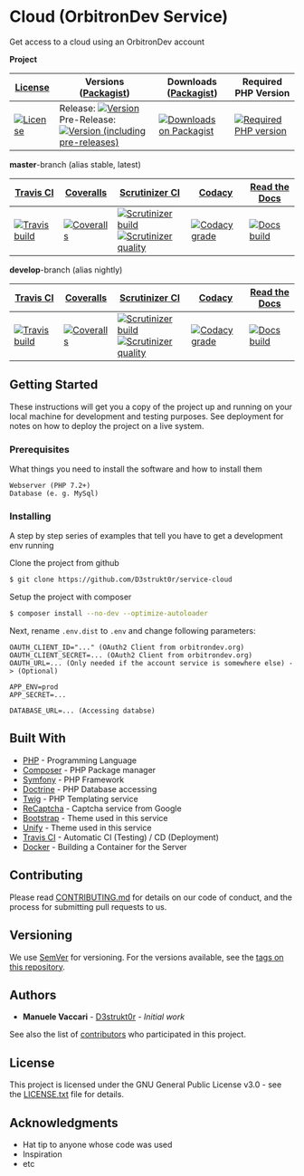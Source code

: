 # Cloud (OrbitronDev Service)

Get access to a cloud using an OrbitronDev account

**Project**

| [License][license]                  | Versions ([Packagist][packagist])                                                                                                 | Downloads ([Packagist][packagist])                     | Required PHP Version                           |
|-------------------------------------|-----------------------------------------------------------------------------------------------------------------------------------|--------------------------------------------------------|------------------------------------------------|
| [![License][license-icon]][license] | Release: [![Version][release-icon]][packagist]<br>Pre-Release: [![Version (including pre-releases)][pre-release-icon]][packagist] | [![Downloads on Packagist][downloads-icon]][packagist] | [![Required PHP version][php-icon]][packagist] |

**master**-branch (alias stable, latest)

| [Travis CI][travis]                           | [Coveralls][coveralls]                           | [Scrutinizer CI][scrutinizer]                                                                                                     | [Codacy][codacy]                              | [Read the Docs][rtfd]                   |
|-----------------------------------------------|--------------------------------------------------|-----------------------------------------------------------------------------------------------------------------------------------|-----------------------------------------------|-----------------------------------------|
| [![Travis build][travis-master-icon]][travis] | [![Coveralls][coveralls-master-icon]][coveralls] | [![Scrutinizer build][scrutinizer-master-icon]][scrutinizer]<br>[![Scrutinizer quality][scrutinizer-cc-master-icon]][scrutinizer] | [![Codacy grade][codacy-master-icon]][codacy] | [![Docs build][rtfd-master-icon]][rtfd] |

**develop**-branch (alias nightly)

| [Travis CI][travis]                            | [Coveralls][coveralls]                            | [Scrutinizer CI][scrutinizer]                                                                                                       | [Codacy][codacy]                               | [Read the Docs][rtfd]                    |
|------------------------------------------------|---------------------------------------------------|-------------------------------------------------------------------------------------------------------------------------------------|------------------------------------------------|------------------------------------------|
| [![Travis build][travis-develop-icon]][travis] | [![Coveralls][coveralls-develop-icon]][coveralls] | [![Scrutinizer build][scrutinizer-develop-icon]][scrutinizer]<br>[![Scrutinizer quality][scrutinizer-cc-develop-icon]][scrutinizer] | [![Codacy grade][codacy-develop-icon]][codacy] | [![Docs build][rtfd-develop-icon]][rtfd] |

[license]: https://github.com/D3strukt0r/generation-2-cloud-api/blob/master/LICENSE.txt
[packagist]: https://packagist.org/packages/d3strukt0r/generation-2-cloud-api
[travis]: https://travis-ci.com/D3strukt0r/generation-2-cloud-api
[coveralls]: https://coveralls.io/github/D3strukt0r/generation-2-cloud-api
[scrutinizer]: https://scrutinizer-ci.com/g/D3strukt0r/generation-2-cloud-api/
[rtfd]: https://readthedocs.org/projects/generation-2-cloud-api/
[codacy]: https://app.codacy.com/manual/D3strukt0r/generation-2-cloud-api/dashboard

[license-icon]: https://img.shields.io/github/license/D3strukt0r/generation-2-cloud-api
[release-icon]: https://img.shields.io/packagist/v/d3strukt0r/generation-2-cloud-api
[pre-release-icon]: https://img.shields.io/packagist/v/d3strukt0r/generation-2-cloud-api?include_prereleases
[downloads-icon]: https://img.shields.io/packagist/dt/d3strukt0r/generation-2-cloud-api
[php-icon]: https://img.shields.io/packagist/php-v/d3strukt0r/generation-2-cloud-api
[travis-master-icon]: https://img.shields.io/travis/com/D3strukt0r/generation-2-cloud-api/master
[travis-develop-icon]: https://img.shields.io/travis/com/D3strukt0r/generation-2-cloud-api/develop
[coveralls-master-icon]: https://img.shields.io/coveralls/github/D3strukt0r/generation-2-cloud-api/master
[coveralls-develop-icon]: https://img.shields.io/coveralls/github/D3strukt0r/generation-2-cloud-api/develop
[scrutinizer-master-icon]: https://img.shields.io/scrutinizer/build/g/D3strukt0r/generation-2-cloud-api/master
[scrutinizer-develop-icon]: https://img.shields.io/scrutinizer/build/g/D3strukt0r/generation-2-cloud-api/develop
[scrutinizer-cc-master-icon]: https://img.shields.io/scrutinizer/quality/g/D3strukt0r/generation-2-cloud-api/master
[scrutinizer-cc-develop-icon]: https://img.shields.io/scrutinizer/quality/g/D3strukt0r/generation-2-cloud-api/develop
[rtfd-master-icon]: https://img.shields.io/readthedocs/generation-2-cloud-api/stable
[rtfd-develop-icon]: https://img.shields.io/readthedocs/generation-2-cloud-api/latest
[codacy-master-icon]: https://img.shields.io/codacy/grade/aad066cd166044339993f1cd85569a53/master
[codacy-develop-icon]: https://img.shields.io/codacy/grade/aad066cd166044339993f1cd85569a53/develop

## Getting Started

These instructions will get you a copy of the project up and running on your local machine for development and testing purposes. See deployment for notes on how to deploy the project on a live system.

### Prerequisites

What things you need to install the software and how to install them

```
Webserver (PHP 7.2+)
Database (e. g. MySql)
```

### Installing

A step by step series of examples that tell you have to get a development env running

Clone the project from github

```bash
$ git clone https://github.com/D3strukt0r/service-cloud
```

Setup the project with composer

```bash
$ composer install --no-dev --optimize-autoloader
```

Next, rename `.env.dist` to `.env` and change following parameters:

```
OAUTH_CLIENT_ID="..." (OAuth2 Client from orbitrondev.org)
OAUTH_CLIENT_SECRET=... (OAuth2 Client from orbitrondev.org)
OAUTH_URL=... (Only needed if the account service is somewhere else) -> (Optional)

APP_ENV=prod
APP_SECRET=...

DATABASE_URL=... (Accessing databse)
```

## Built With

* [PHP](https://www.php.net) - Programming Language
* [Composer](https://getcomposer.org) - PHP Package manager
* [Symfony](https://symfony.com) - PHP Framework
* [Doctrine](https://www.doctrine-project.org) - PHP Database accessing
* [Twig](https://twig.symfony.com) - PHP Templating service
* [ReCaptcha](https://www.google.com/recaptcha) - Captcha service from Google
* [Bootstrap](https://getbootstrap.com) - Theme used in this service
* [Unify](https://wrapbootstrap.com/theme/unify-responsive-website-template-WB0412697) - Theme used in this service
* [Travis CI](https://travis-ci.com) - Automatic CI (Testing) / CD (Deployment)
* [Docker](https://www.docker.com) - Building a Container for the Server

## Contributing

Please read [CONTRIBUTING.md](CONTRIBUTING.md) for details on our code of conduct, and the process for submitting pull
requests to us.

## Versioning

We use [SemVer](http://semver.org/) for versioning. For the versions available, see the
[tags on this repository](https://github.com/D3strukt0r/generation-2-cloud-api/tags). 

## Authors

* **Manuele Vaccari** - [D3strukt0r](https://github.com/D3strukt0r) - *Initial work*

See also the list of [contributors](https://github.com/D3strukt0r/generation-2-cloud-api/contributors) who
participated in this project.

## License

This project is licensed under the GNU General Public License v3.0 - see the [LICENSE.txt](LICENSE.txt) file for
details.

## Acknowledgments

* Hat tip to anyone whose code was used
* Inspiration
* etc
